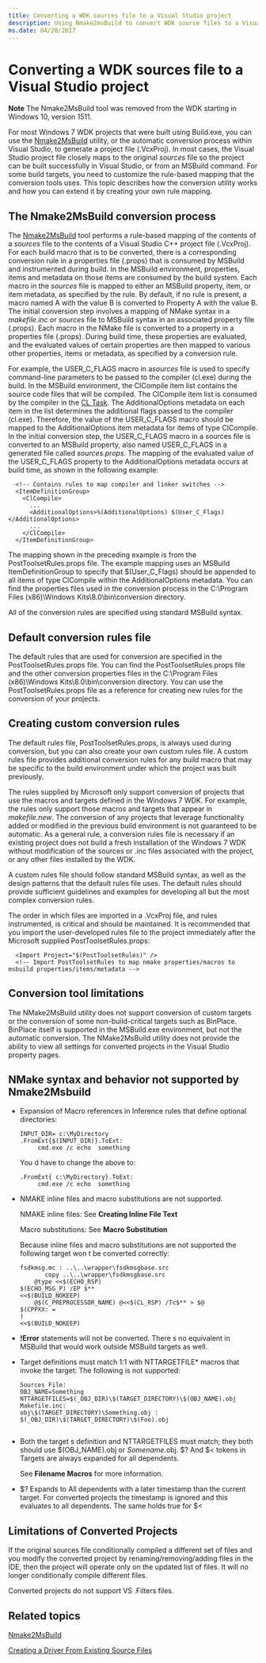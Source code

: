 ```yaml
---
title: Converting a WDK sources file to a Visual Studio project
description: Using Nmake2msBuild to convert WDK source files to a Visual Studio project.
ms.date: 04/20/2017
---
```


# Converting a WDK sources file to a Visual Studio project


**Note**  The Nmake2MsBuild tool was removed from the WDK starting in Windows 10, version 1511.

 

For most Windows 7 WDK projects that were built using Build.exe, you can use the [Nmake2MsBuild](nmake2msbuild.md) utility, or the automatic conversion process within Visual Studio, to generate a project file (.VcxProj). In most cases, the Visual Studio project file closely maps to the original *sources* file so the project can be built successfully in Visual Studio, or from an MSBuild command. For some build targets, you need to customize the rule-based mapping that the conversion tools uses. This topic describes how the conversion utility works and how you can extend it by creating your own rule mapping.

## <span id="The_Nmake2MsBuild_conversion_process"></span><span id="the_nmake2msbuild_conversion_process"></span><span id="THE_NMAKE2MSBUILD_CONVERSION_PROCESS"></span>The Nmake2MsBuild conversion process


The [Nmake2MsBuild](nmake2msbuild.md) tool performs a rule-based mapping of the contents of a *sources* file to the contents of a Visual Studio C++ project file (.VcxProj). For each build macro that is to be converted, there is a corresponding conversion rule in a properties file (.props) that is consumed by MSBuild and instrumented during build. In the MSBuild environment, properties, items and metadata on those items are consumed by the build system. Each macro in the *sources* file is mapped to either an MSBuild property, item, or item metadata, as specified by the rule. By default, if no rule is present, a macro named A with the value B is converted to Property A with the value B. The initial conversion step involves a mapping of NMake syntax in a *makefile.inc* or *sources* file to MSBuild syntax in an associated property file (.props). Each macro in the NMake file is converted to a property in a properties file (.props). During build time, these properties are evaluated, and the evaluated values of certain properties are then mapped to various other properties, items or metadata, as specified by a conversion rule.

For example, the USER\_C\_FLAGS macro in a*sources* file is used to specify command-line parameters to be passed to the compiler (cl.exe) during the build. In the MSBuild environment, the ClCompile item list contains the source code files that will be compiled. The ClCompile item list is consumed by the compiler in the [CL Task](/visualstudio/msbuild/cl-task). The AdditionalOptions metadata on each item in the list determines the additional flags passed to the compiler (cl.exe). Therefore, the value of the USER\_C\_FLAGS macro should be mapped to the AdditionalOptions item metadata for items of type ClCompile. In the initial conversion step, the USER\_C\_FLAGS macro in a sources file is converted to an MSBuild property, also named USER\_C\_FLAGS in a generated file called *sources.props*. The mapping of the evaluated value of the USER\_C\_FLAGS property to the AdditionalOptions metadata occurs at build time, as shown in the following example:

```
  <!-- Contains rules to map compiler and linker switches -->
  <ItemDefinitionGroup>
    <ClCompile>
      ...
      <AdditionalOptions>%(AdditionalOptions) $(User_C_Flags)</AdditionalOptions>
      ...
    </ClCompile>
  </ItemDefinitionGroup>
```

The mapping shown in the preceding example is from the PostToolsetRules.props file. The example mapping uses an MSBuild ItemDefinitionGroup to specify that $(User\_C\_Flags) should be appended to all items of type ClCompile within the AdditionalOptions metadata. You can find the properties files used in the conversion process in the C:\\Program Files (x86)\\Windows Kits\\8.0\\bin\\conversion directory.

All of the conversion rules are specified using standard MSBuild syntax.

## <span id="Default_conversion_rules_file"></span><span id="default_conversion_rules_file"></span><span id="DEFAULT_CONVERSION_RULES_FILE"></span>Default conversion rules file


The default rules that are used for conversion are specified in the PostToolsetRules.props file. You can find the PostToolsetRules.props file and the other conversion properties files in the C:\\Program Files (x86)\\Windows Kits\\8.0\\bin\\conversion directory. You can use the PostToolsetRules.props file as a reference for creating new rules for the conversion of your projects.

## <span id="Creating_custom_conversion_rules"></span><span id="creating_custom_conversion_rules"></span><span id="CREATING_CUSTOM_CONVERSION_RULES"></span>Creating custom conversion rules


The default rules file, PostToolsetRules.props, is always used during conversion, but you can also create your own custom rules file. A custom rules file provides additional conversion rules for any build macro that may be specific to the build environment under which the project was built previously.

The rules supplied by Microsoft only support conversion of projects that use the macros and targets defined in the Windows 7 WDK. For example, the rules only support those macros and targets that appear in *makefile.new*. The conversion of any projects that leverage functionality added or modified in the previous build environment is not guaranteed to be automatic. As a general rule, a conversion rules file is necessary if an existing project does not build a fresh installation of the Windows 7 WDK without modification of the sources or .inc files associated with the project, or any other files installed by the WDK.

A custom rules file should follow standard MSBuild syntax, as well as the design patterns that the default rules file uses. The default rules should provide sufficient guidelines and examples for developing all but the most complex conversion rules.

The order in which files are imported in a .VcxProj file, and rules instrumented, is critical and should be maintained. It is recommended that you import the user-developed rules file to the project immediately after the Microsoft supplied PostToolsetRules.props:

```
  <Import Project="$(PostToolsetRules)" />
  <!-- Import PostToolsetRules to map nmake properties/macros to msbuild properties/items/metadata -->
```

## <span id="Conversion_tool_limitations"></span><span id="conversion_tool_limitations"></span><span id="CONVERSION_TOOL_LIMITATIONS"></span>Conversion tool limitations


The NMake2MsBuild utility does not support conversion of custom targets or the conversion of some non-build-critical targets such as BinPlace. BinPlace itself is supported in the MSBuild.exe environment, but not the automatic conversion. The NMake2MsBuild utility does not provide the ability to view all settings for converted projects in the Visual Studio property pages.

## <span id="NMake_syntax_and_behavior_not_supported_by_Nmake2Msbuild"></span><span id="nmake_syntax_and_behavior_not_supported_by_nmake2msbuild"></span><span id="NMAKE_SYNTAX_AND_BEHAVIOR_NOT_SUPPORTED_BY_NMAKE2MSBUILD"></span>NMake syntax and behavior not supported by Nmake2Msbuild


-   Expansion of Macro references in Inference rules that define optional directories:

    ```
    INPUT_DIR= c:\MyDirectory
    .FromExt{$(INPUT_DIR)}.ToExt:
         cmd.exe /c echo  something 
    ```

    You d have to change the above to:

    ```
    .FromExt{ c:\MyDirectory}.ToExt:
         cmd.exe /c echo  something 
    ```

-   NMAKE inline files and macro substitutions are not supported.

    NMAKE inline files: See **Creating Inline File Text**

    Macro substitutions: See **Macro Substitution**

    Because inline files and macro substitutions are not supported the following target won t be converted correctly:

    ```
    fsdkmsg.mc : ..\..\wrapper\fsdkmsgbase.src
           copy ..\..\wrapper\fsdkmsgbase.src
        @type <<$(ECHO_RSP)
    $(ECHO_MSG_P) /EP $**
    <<$(BUILD_NOKEEP)
        @$(C_PREPROCESSOR_NAME) @<<$(CL_RSP) /Tc$** > $@
    $(CPPXX: =
    )
    <<$(BUILD_NOKEEP)   
    ```

-   **!Error** statements will not be converted. There s no equivalent in MSBuild that would work outside MSBuild targets as well.
-   Target definitions must match 1:1 with NTTARGETFILE\* macros that invoke the target: The following is not supported:

    ```
    Sources File:
    OBJ_NAME=Something
    NTTARGETFILES=$(_OBJ_DIR)\$(TARGET_DIRECTORY)\$(OBJ_NAME).obj
    Makefile.inc:
    obj\$(TARGET_DIRECTORY)\Something.obj : $(_OBJ_DIR)\$(TARGET_DIRECTORY)\$(Foo).obj
      
    ```

-   Both the target s definition and NTTARGETFILES must match; they both should use $(OBJ\_NAME).obj or *Somename*.obj. $? And $&lt; tokens in Targets are always expanded for all dependents.

    See **Filename Macros** for more information.

-   $? Expands to  All dependents with a later timestamp than the current target.  For converted projects the timestamp is ignored and this evaluates to all dependents. The same holds true for $&lt;

## <span id="Limitations_of_Converted_Projects"></span><span id="limitations_of_converted_projects"></span><span id="LIMITATIONS_OF_CONVERTED_PROJECTS"></span>Limitations of Converted Projects


If the original sources file conditionally compiled a different set of files and you modify the converted project by renaming/removing/adding files in the IDE, then the project will operate only on the updated list of files. It will no longer conditionally compile different files.

Converted projects do not support VS .Filters files.

## <span id="related_topics"></span>Related topics


[Nmake2MsBuild](nmake2msbuild.md)

[Creating a Driver From Existing Source Files](/windows-hardware/drivers)

 

